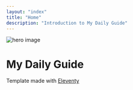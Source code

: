 ```yaml
---
layout: "index"
title: "Home"
description: "Introduction to My Daily Guide"
---
```

![hero image](assets/images/coffee.png)

# My Daily Guide

Template made with [Eleventy](https://www.11ty.io/)
